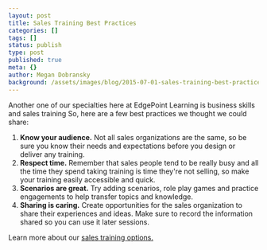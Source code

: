 ```yaml
---
layout: post
title: Sales Training Best Practices
categories: []
tags: []
status: publish
type: post
published: true
meta: {}
author: Megan Dobransky
background: /assets/images/blog/2015-07-01-sales-training-best-practices.jpg
---
```


Another one of our specialties here at EdgePoint Learning is business skills and sales training So, here are a few best practices we thought we could share:

1. **Know your audience.** Not all sales organizations are the same, so be sure you know their needs and expectations before you design or deliver any training. 
2. **Respect time.** Remember that sales people tend to be really busy and all the time they spend taking training is time they're not selling, so make your training easily accessible and quick.
3. **Scenarios are great.** Try adding scenarios, role play games and practice engagements to help transfer topics and knowledge.
4. **Sharing is caring.** Create opportunities for the sales organization to share their experiences and ideas. Make sure to record the information shared so you can use it later sessions.


Learn more about our [sales training options.](http://edgepointlearning.com/contact/)
